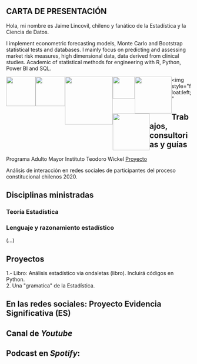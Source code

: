 ## **CARTA DE PRESENTACIÓN**

Hola, mi nombre es Jaime Lincovil, chileno y fanático de la Estadística y la Ciencia de Datos. 

I implement econometric forecasting models, Monte Carlo and Bootstrap statistical tests and databases. I mainly focus on predicting and assessing market risk measures, high dimensional data, data derived from clinical studies. Academic of statistical methods for engineering with R, Python, Power BI and SQL. 


<img style="float:left;" src="https://raw.githubusercontent.com/jelincovil/logos_images/main/icons8-python.svg" width="80"><img style="float:left;"
src="https://raw.githubusercontent.com/jelincovil/logos_images/main/icons8-r-100.png" width="80"> <img style="float:left;"
src="https://raw.githubusercontent.com/jelincovil/logos_images/main/power_bi_logo.png" width="130"> <img style="float:left;"
src="https://raw.githubusercontent.com/jelincovil/logos_images/main/github.svg" width="60"> <img style="float:left;"
src="https://raw.githubusercontent.com/jelincovil/logos_images/main//icons8-youtube.svg" width="100"> <img style="float:left;"
src="https://raw.githubusercontent.com/jelincovil/logos_images/main/icons8-spotify.svg" width="100"> <img style="float:left;"


## **Trabajos, consultorias y guías**
Programa Adulto Mayor Instituto Teodoro Wickel [Proyecto](https://github.com/jelincovil/evolucion_encuesta_calidad_vida_salud_nacional_chile/blob/main/estudios_teodoro_wickel_tco/README.md)  

Análisis de interacción en redes sociales de participantes del proceso constitucional chilenos 2020.

## **Disciplinas ministradas**

### Teoría Estadística

### Lenguaje y razonamiento estadístico 
(...)  
  
## **Proyectos**
1.- Libro: Análisis estadístico via ondaletas (libro). Incluirá códigos en Python.   
2. Una "gramatica" de la Estadística.

 ## **En las redes sociales:** Proyecto Evidencia Significativa (ES)

 ## Canal de *Youtube*

 ## Podcast en *Spotify*:

